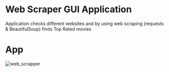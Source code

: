 # Web Scraper GUI Application
Application checks different websites and by using web scraping (requests & BeautifulSoup) finds Top Rated movies

# App
![web_scrapper](https://user-images.githubusercontent.com/106172218/204623460-1ac38a17-ad1c-4f1e-80bb-b4dcb3b78f69.jpg)
